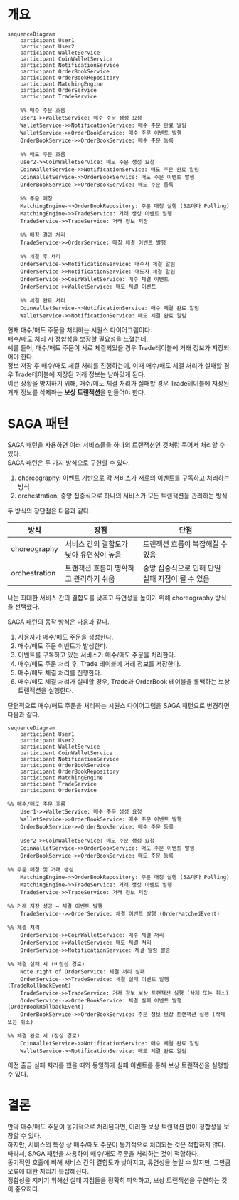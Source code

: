 # 개요
```mermaid
sequenceDiagram
    participant User1
    participant User2
    participant WalletService
    participant CoinWalletService
    participant NotificationService
    participant OrderBookService
    participant OrderBookRepository
    participant MatchingEngine
    participant OrderService
    participant TradeService
    
    %% 매수 주문 흐름
    User1->>WalletService: 매수 주문 생성 요청
    WalletService->>NotificationService: 매수 주문 완료 알림
    WalletService->>OrderBookService: 매수 주문 이벤트 발행
    OrderBookService->>OrderBookService: 매수 주문 등록
    
    %% 매도 주문 흐름
    User2->>CoinWalletService: 매도 주문 생성 요청
    CoinWalletService->>NotificationService: 매도 주문 완료 알림
    CoinWalletService->>OrderBookService: 매도 주문 이벤트 발행
    OrderBookService->>OrderBookService: 매도 주문 등록
    
    %% 주문 매칭
    MatchingEngine->>OrderBookRepository: 주문 매칭 실행 (5초마다 Polling)
    MatchingEngine->>TradeService: 거래 생성 이벤트 발행
    TradeService->>TradeService: 거래 정보 저장
    
    %% 매칭 결과 처리
    TradeService->>OrderService: 매칭 체결 이벤트 발행
    
    %% 체결 후 처리
    OrderService->>NotificationService: 매수자 체결 알림
    OrderService->>NotificationService: 매도자 체결 알림
    OrderService->>CoinWalletService: 매수 체결 이벤트
    OrderService->>WalletService: 매도 체결 이벤트
    
    %% 체결 완료 처리
    CoinWalletService->>NotificationService: 매수 체결 완료 알림
    WalletService->>NotificationService: 매도 체결 완료 알림
```
현재 매수/매도 주문을 처리하는 시퀀스 다이어그램이다. <br>
매수/매도 처리 시 정합성을 보장할 필요성을 느꼈는데, <br>
예를 들어, 매수/매도 주문이 서로 체결되었을 경우 Trade테이블에 거래 정보가 저장되어야 한다. <br>
정보 저장 후 매수/매도 체결 처리를 진행하는데, 이때 매수/매도 체결 처리가 실패할 경우 Trade테이블에 저장된 거래 정보는 남아있게 된다. <br>
이런 상황을 방지하기 위해, 매수/매도 체결 처리가 실패할 경우 Trade테이블에 저장된 거래 정보를 삭제하는 **보상 트랜잭션**을 만들어야 한다. <br>

# SAGA 패턴
SAGA 패턴을 사용하면 여러 서비스들을 하나의 트랜잭션인 것처럼 묶어서 처리할 수 있다. <br>
SAGA 패턴은 두 가지 방식으로 구현할 수 있다. <br>
1. choreography: 이벤트 기반으로 각 서비스가 서로의 이벤트를 구독하고 처리하는 방식
2. orchestration: 중앙 집중식으로 하나의 서비스가 모든 트랜잭션을 관리하는 방식

두 방식의 장단점은 다음과 같다. <br>

| 방식          | 장점                                         | 단점                                         |
|---------------|--------------------------------------------|--------------------------------------------|
| choreography  | 서비스 간의 결합도가 낮아 유연성이 높음          | 트랜잭션 흐름이 복잡해질 수 있음                |
| orchestration | 트랜잭션 흐름이 명확하고 관리하기 쉬움          | 중앙 집중식으로 인해 단일 실패 지점이 될 수 있음 |

나는 최대한 서비스 간의 결합도를 낮추고 유연성을 높이기 위해 choreography 방식을 선택했다. <br>

SAGA 패턴의 동작 방식은 다음과 같다. <br>
1. 사용자가 매수/매도 주문을 생성한다.
2. 매수/매도 주문 이벤트가 발생한다.
3. 이벤트를 구독하고 있는 서비스가 매수/매도 주문을 처리한다.
4. 매수/매도 주문 처리 후, Trade 테이블에 거래 정보를 저장한다.
5. 매수/매도 체결 처리를 진행한다.
6. 매수/매도 체결 처리가 실패할 경우, Trade과 OrderBook 테이블을 롤백하는 보상 트랜잭션을 실행한다.

단편적으로 매수/매도 주문을 처리하는 시퀀스 다이어그램을 SAGA 패턴으로 변경하면 다음과 같다. <br>
```mermaid
sequenceDiagram
    participant User1
    participant User2
    participant WalletService
    participant CoinWalletService
    participant NotificationService
    participant OrderBookService
    participant OrderBookRepository
    participant MatchingEngine
    participant TradeService
    participant OrderService

%% 매수/매도 주문 흐름
    User1->>WalletService: 매수 주문 생성 요청
    WalletService->>OrderBookService: 매수 주문 이벤트 발행
    OrderBookService->>OrderBookService: 매수 주문 등록

    User2->>CoinWalletService: 매도 주문 생성 요청
    CoinWalletService->>OrderBookService: 매도 주문 이벤트 발행
    OrderBookService->>OrderBookService: 매도 주문 등록

%% 주문 매칭 및 거래 생성
    MatchingEngine->>OrderBookRepository: 주문 매칭 실행 (5초마다 Polling)
    MatchingEngine->>TradeService: 거래 생성 이벤트 발행
    TradeService->>TradeService: 거래 정보 저장

%% 거래 저장 성공 → 체결 이벤트 발행
    TradeService-->>OrderService: 체결 이벤트 발행 (OrderMatchedEvent)

%% 체결 처리
    OrderService->>CoinWalletService: 매수 체결 처리
    OrderService->>WalletService: 매도 체결 처리
    OrderService->>NotificationService: 체결 알림 발송

%% 체결 실패 시 (비정상 경로)
    Note right of OrderService: 체결 처리 실패
    OrderService-->>TradeService: 체결 실패 이벤트 발행 (TradeRollbackEvent)
    TradeService->>TradeService: 거래 정보 보상 트랜잭션 실행 (삭제 또는 취소)
    OrderService-->>OrderBookService: 체결 실패 이벤트 발행 (OrderBookRollbackEvent)
    OrderBookService->>OrderBookService: 주문 정보 보상 트랜잭션 실행 (삭제 또는 취소)

%% 체결 완료 시 (정상 경로)
    CoinWalletService->>NotificationService: 매수 체결 완료 알림
    WalletService->>NotificationService: 매도 체결 완료 알림
```
이전 출금 실패 처리를 했을 때와 동일하게 실패 이벤트를 통해 보상 트랜잭션을 실행할 수 있다. <br>

# 결론
만약 매수/매도 주문이 동기적으로 처리된다면, 이러한 보상 트랜잭션 없이 정합성을 보장할 수 있다. <br>
하지만, 서비스의 특성 상 매수/매도 주문이 동기적으로 처리되는 것은 적합하지 않다. <br>
따라서, SAGA 패턴을 사용하여 매수/매도 주문을 처리하는 것이 적합하다. <br>
동기적인 호출에 비해 서비스 간의 결합도가 낮아지고, 유연성을 높일 수 있지만, 그만큼 오류에 대한 처리가 복잡해진다. <br>
정합성을 지키기 위해선 실패 지점들을 정확히 파악하고, 보상 트랜잭션을 구현하는 것이 중요하다. <br>
